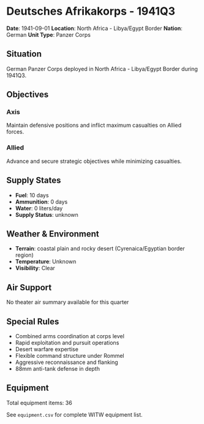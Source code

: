 # Deutsches Afrikakorps - 1941Q3

**Date**: 1941-09-01
**Location**: North Africa - Libya/Egypt Border
**Nation**: German
**Unit Type**: Panzer Corps

## Situation

German Panzer Corps deployed in North Africa - Libya/Egypt Border during 1941Q3.

## Objectives

### Axis
Maintain defensive positions and inflict maximum casualties on Allied forces.

### Allied
Advance and secure strategic objectives while minimizing casualties.

## Supply States

- **Fuel**: 10 days
- **Ammunition**: 0 days
- **Water**: 0 liters/day
- **Supply Status**: unknown

## Weather & Environment

- **Terrain**: coastal plain and rocky desert (Cyrenaica/Egyptian border region)
- **Temperature**: Unknown
- **Visibility**: Clear

## Air Support

No theater air summary available for this quarter

## Special Rules

- Combined arms coordination at corps level
- Rapid exploitation and pursuit operations
- Desert warfare expertise
- Flexible command structure under Rommel
- Aggressive reconnaissance and flanking
- 88mm anti-tank defense in depth

## Equipment

Total equipment items: 36

See `equipment.csv` for complete WITW equipment list.
